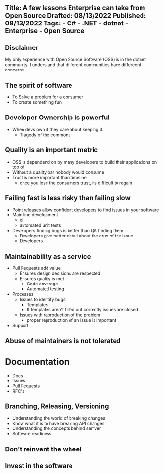 Title: A few lessons Enterprise can take from Open Source
Drafted: 08/13/2022
Published: 08/13/2022
Tags:
    - C#
    - .NET
    - dotnet
    - Enterprise
    - Open Source
---

## Disclaimer
My only experience with Open Source Software (OSS) is in the dotnet community.  I understand that different communities have differeent concerns.

## The spirit of software
- To Solve a problem for a consumer
- To create something fun

## Developer Ownership is powerful
- When devs own it they care about keeping it.
    - Tragedy of the commons

## Quality is an important metric
- OSS is dependend on by many developers to build their applications on top of
- Without a quality bar nobody would consume
- Trust is more important than timeline
    - once you lose the consumers trust, its difficult to regain

## Failing fast is less risky than failing slow
- Point releases allow confident developers to find issues in your software
- Main line development
    - ci
    - automated unit tests
- Developers finding bugs is better than QA finding them
    - Developers give better detail about the crux of the issue
    - Developers 

## Maintainability as a service
- Pull Requests add value
    - Ensures design decisions are respected
    - Ensures quality is met
        - Code coverage
        - Automated testing
- Processes
    - Issues to identify bugs
        - Templates
        - If templates aren't filled out correctly issues are closed
    - Issues with reproduction of the problem
        - proper reproduction of an issue is important
- Support

## Abuse of maintainers is not tolerated

# Documentation
- Docs
- Issues
- Pull Requests
- RFC's

## Branching, Releasing, Versioning
- Understanding the world of breaking changes
- Know what it is to have breaking API changes
- Understanding the concepts behind semver
- Software readiness

## Don't reinvent the wheel

## Invest in the software